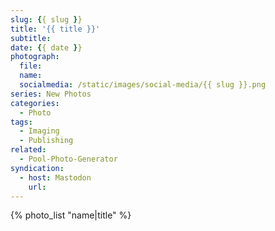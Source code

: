 ```yaml
---
slug: {{ slug }}
title: '{{ title }}'
subtitle: 
date: {{ date }}
photograph: 
  file: 
  name: 
  socialmedia: /static/images/social-media/{{ slug }}.png
series: New Photos
categories:
  - Photo
tags:
  - Imaging
  - Publishing
related:
  - Pool-Photo-Generator
syndication:
  - host: Mastodon
    url: 
---
```



<!-- more -->

{% photo_list
  "name|title"
%}
